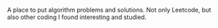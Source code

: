 A place to put algorithm problems and solutions. Not only Leetcode, but also other coding I found interesting and studied.
